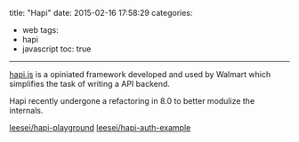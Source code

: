 title: "Hapi"
date: 2015-02-16 17:58:29
categories:
- web
tags:
- hapi
- javascript
toc: true
---

[hapi.js](http://hapijs.com/) is a opiniated framework developed and used by Walmart which simplifies the task of writing a API backend.

Hapi recently undergone a refactoring in 8.0 to better modulize the internals.

<!-- more -->


[leesei/hapi-playground](https://github.com/leesei/hapi-playground)
[leesei/hapi-auth-example](https://github.com/leesei/hapi-auth-example)
